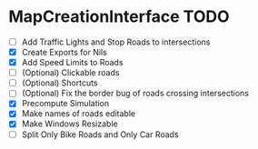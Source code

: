 # MapCreationInterface TODO

- [ ] Add Traffic Lights and Stop Roads to intersections
- [X] Create Exports for Nils
- [X] Add Speed Limits to Roads
- [ ] (Optional) Clickable roads
- [ ] (Optional) Shortcuts
- [ ] (Optional) Fix the border bug of roads crossing intersections
- [X] Precompute Simulation
- [X] Make names of roads editable
- [X] Make Windows Resizable
- [ ] Split Only Bike Roads and Only Car Roads